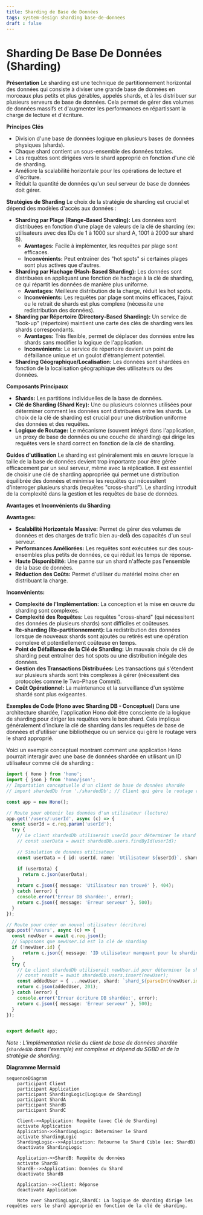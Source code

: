 ```yaml
---
title: Sharding de Base de Données
tags: system-design sharding base-de-donnees
draft : false
---
```


# Sharding De Base De Données (Sharding)

**Présentation**
Le sharding est une technique de partitionnement horizontal des données qui consiste à diviser une grande base de données en morceaux plus petits et plus gérables, appelés shards, et à les distribuer sur plusieurs serveurs de base de données. Cela permet de gérer des volumes de données massifs et d'augmenter les performances en répartissant la charge de lecture et d'écriture.

**Principes Clés**
- Division d'une base de données logique en plusieurs bases de données physiques (shards).
- Chaque shard contient un sous-ensemble des données totales.
- Les requêtes sont dirigées vers le shard approprié en fonction d'une clé de sharding.
- Améliore la scalabilité horizontale pour les opérations de lecture et d'écriture.
- Réduit la quantité de données qu'un seul serveur de base de données doit gérer.

**Stratégies de Sharding**
Le choix de la stratégie de sharding est crucial et dépend des modèles d'accès aux données :
- **Sharding par Plage (Range-Based Sharding):** Les données sont distribuées en fonction d'une plage de valeurs de la clé de sharding (ex: utilisateurs avec des IDs de 1 à 1000 sur shard A, 1001 à 2000 sur shard B).
    - **Avantages:** Facile à implémenter, les requêtes par plage sont efficaces.
    - **Inconvénients:** Peut entraîner des "hot spots" si certaines plages sont plus actives que d'autres.
- **Sharding par Hachage (Hash-Based Sharding):** Les données sont distribuées en appliquant une fonction de hachage à la clé de sharding, ce qui répartit les données de manière plus uniforme.
    - **Avantages:** Meilleure distribution de la charge, réduit les hot spots.
    - **Inconvénients:** Les requêtes par plage sont moins efficaces, l'ajout ou le retrait de shards est plus complexe (nécessite une redistribution des données).
- **Sharding par Répertoire (Directory-Based Sharding):** Un service de "look-up" (répertoire) maintient une carte des clés de sharding vers les shards correspondants.
    - **Avantages:** Très flexible, permet de déplacer des données entre les shards sans modifier la logique de l'application.
    - **Inconvénients:** Le service de répertoire devient un point de défaillance unique et un goulot d'étranglement potentiel.
- **Sharding Géographique/Localisation:** Les données sont shardées en fonction de la localisation géographique des utilisateurs ou des données.

**Composants Principaux**
- **Shards:** Les partitions individuelles de la base de données.
- **Clé de Sharding (Shard Key):** Une ou plusieurs colonnes utilisées pour déterminer comment les données sont distribuées entre les shards. Le choix de la clé de sharding est crucial pour une distribution uniforme des données et des requêtes.
- **Logique de Routage:** Le mécanisme (souvent intégré dans l'application, un proxy de base de données ou une couche de sharding) qui dirige les requêtes vers le shard correct en fonction de la clé de sharding.

**Guides d'utilisation**
Le sharding est généralement mis en œuvre lorsque la taille de la base de données devient trop importante pour être gérée efficacement par un seul serveur, même avec la réplication. Il est essentiel de choisir une clé de sharding appropriée qui permet une distribution équilibrée des données et minimise les requêtes qui nécessitent d'interroger plusieurs shards (requêtes "cross-shard"). Le sharding introduit de la complexité dans la gestion et les requêtes de base de données.

**Avantages et Inconvénients du Sharding**

**Avantages:**
- **Scalabilité Horizontale Massive:** Permet de gérer des volumes de données et des charges de trafic bien au-delà des capacités d'un seul serveur.
- **Performances Améliorées:** Les requêtes sont exécutées sur des sous-ensembles plus petits de données, ce qui réduit les temps de réponse.
- **Haute Disponibilité:** Une panne sur un shard n'affecte pas l'ensemble de la base de données.
- **Réduction des Coûts:** Permet d'utiliser du matériel moins cher en distribuant la charge.

**Inconvénients:**
- **Complexité de l'Implémentation:** La conception et la mise en œuvre du sharding sont complexes.
- **Complexité des Requêtes:** Les requêtes "cross-shard" (qui nécessitent des données de plusieurs shards) sont difficiles et coûteuses.
- **Re-sharding (Re-partitionnement):** La redistribution des données lorsque de nouveaux shards sont ajoutés ou retirés est une opération complexe et potentiellement coûteuse en temps.
- **Point de Défaillance de la Clé de Sharding:** Un mauvais choix de clé de sharding peut entraîner des hot spots ou une distribution inégale des données.
- **Gestion des Transactions Distribuées:** Les transactions qui s'étendent sur plusieurs shards sont très complexes à gérer (nécessitent des protocoles comme le Two-Phase Commit).
- **Coût Opérationnel:** La maintenance et la surveillance d'un système shardé sont plus exigeantes.

**Exemples de Code (Hono avec Sharding DB - Conceptuel)**
Dans une architecture shardée, l'application Hono doit être consciente de la logique de sharding pour diriger les requêtes vers le bon shard. Cela implique généralement d'inclure la clé de sharding dans les requêtes de base de données et d'utiliser une bibliothèque ou un service qui gère le routage vers le shard approprié.

Voici un exemple conceptuel montrant comment une application Hono pourrait interagir avec une base de données shardée en utilisant un ID utilisateur comme clé de sharding :

```typescript
import { Hono } from 'hono';
import { json } from 'hono/json';
// Importation conceptuelle d'un client de base de données shardée
// import shardedDb from './shardedDb'; // Client qui gère le routage vers les shards

const app = new Hono();

// Route pour obtenir les données d'un utilisateur (lecture)
app.get('/users/:userId', async (c) => {
  const userId = c.req.param('userId');
  try {
    // Le client shardedDb utiliserait userId pour déterminer le shard
    // const userData = await shardedDb.users.findById(userId);

    // Simulation de données utilisateur
    const userData = { id: userId, name: `Utilisateur ${userId}`, shard: `shard_${parseInt(userId) % 4}` }; // Simulation avec 4 shards

    if (userData) {
      return c.json(userData);
    }
    return c.json({ message: 'Utilisateur non trouvé' }, 404);
  } catch (error) {
    console.error('Erreur DB shardée:', error);
    return c.json({ message: 'Erreur serveur' }, 500);
  }
});

// Route pour créer un nouvel utilisateur (écriture)
app.post('/users', async (c) => {
  const newUser = await c.req.json();
  // Supposons que newUser.id est la clé de sharding
  if (!newUser.id) {
      return c.json({ message: 'ID utilisateur manquant pour le sharding' }, 400);
  }
  try {
    // Le client shardedDb utiliserait newUser.id pour déterminer le shard
    // const result = await shardedDb.users.insert(newUser);
    const addedUser = { ...newUser, shard: `shard_${parseInt(newUser.id) % 4}` }; // Simulation
    return c.json(addedUser, 201);
  } catch (error) {
    console.error('Erreur écriture DB shardée:', error);
    return c.json({ message: 'Erreur serveur' }, 500);
  }
});


export default app;
```

*Note : L'implémentation réelle du client de base de données shardée (`shardedDb` dans l'exemple) est complexe et dépend du SGBD et de la stratégie de sharding.*

**Diagramme Mermaid**

```mermaid
sequenceDiagram
    participant Client
    participant Application
    participant ShardingLogic[Logique de Sharding]
    participant ShardA
    participant ShardB
    participant ShardC

    Client->>Application: Requête (avec Clé de Sharding)
    activate Application
    Application->>ShardingLogic: Déterminer le Shard
    activate ShardingLogic
    ShardingLogic-->>Application: Retourne le Shard Cible (ex: ShardB)
    deactivate ShardingLogic

    Application->>ShardB: Requête de données
    activate ShardB
    ShardB-->>Application: Données du Shard
    deactivate ShardB

    Application-->>Client: Réponse
    deactivate Application

    Note over ShardingLogic,ShardC: La logique de sharding dirige les requêtes vers le shard approprié en fonction de la clé de sharding.
```
